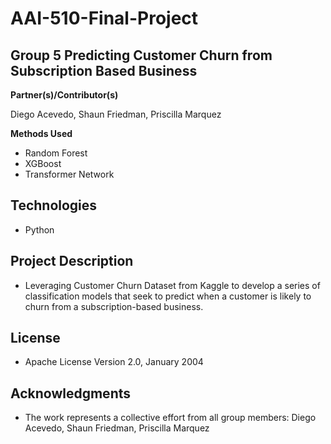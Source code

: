 ﻿# AAI-510-Final-Project
 
**Group 5 Predicting Customer Churn from Subscription Based Business**
-  

**Partner(s)/Contributor(s)**

Diego Acevedo, Shaun Friedman, Priscilla Marquez

**Methods Used**
- Random Forest
- XGBoost
- Transformer Network

**Technologies**
-
- Python

**Project Description**
-
- Leveraging Customer Churn Dataset from Kaggle to develop a series of classification models that seek to predict when a customer is likely to churn from a subscription-based business. 


**License**
-
- Apache License Version 2.0, January 2004

**Acknowledgments**
-
- The work represents a collective effort from all group members:  Diego Acevedo, Shaun Friedman, Priscilla Marquez
